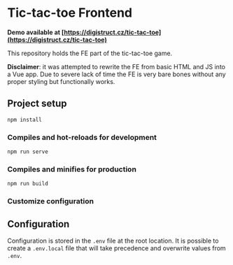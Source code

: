 # Tic-tac-toe Frontend
**Demo available at [https://digistruct.cz/tic-tac-toe](https://digistruct.cz/tic-tac-toe)**

This repository holds the FE part of the tic-tac-toe game.

**Disclaimer**: it was attempted to rewrite the FE from basic HTML and JS into a Vue app. Due to severe lack
of time the FE is very bare bones without any proper styling but functionally works.

## Project setup
```
npm install
```

### Compiles and hot-reloads for development
```
npm run serve
```

### Compiles and minifies for production
```
npm run build
```

### Customize configuration

## Configuration
Configuration is stored in the `.env` file at the root location. It is possible
to create a `.env.local` file that will take precedence and overwrite values from `.env`.
